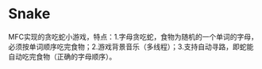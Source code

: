 # Snake
MFC实现的贪吃蛇小游戏，特点：1.字母贪吃蛇，食物为随机的一个单词的字母，必须按单词顺序吃完食物；2.游戏背景音乐（多线程）；3.支持自动寻路，即蛇能自动吃完食物（正确的字母顺序）。
